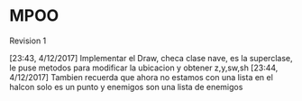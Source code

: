 # MPOO

Revision 1

[23:43, 4/12/2017] Implementar el Draw, checa clase nave, es la superclase, 
le puse metodos para modificar la ubicacion y obtener z,y,sw,sh
[23:44, 4/12/2017] Tambien recuerda que ahora no estamos con una lista en el halcon solo es un punto y enemigos son una lista de enemigos

